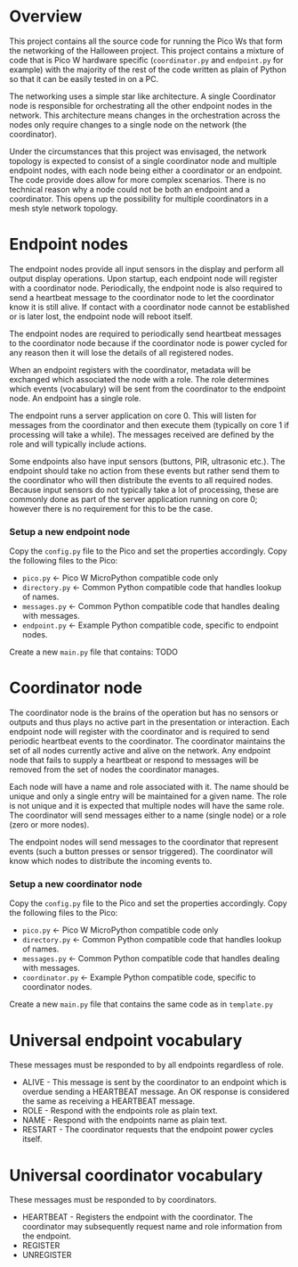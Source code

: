 # Overview

This project contains all the source code for running the Pico Ws that
form the networking of the Halloween project. This project contains a
mixture of code that is Pico W hardware specific (```coordinator.py```
and ```endpoint.py``` for example) with the majority of the rest of the
code written as plain of Python so that it can be easily tested in on
a PC.

The networking uses a simple star like architecture. A single Coordinator
node is responsible for orchestrating all the other endpoint nodes in the
network. This architecture means changes in the orchestration across the
nodes only require changes to a single node on the network (the coordinator).

Under the circumstances that this project was envisaged, the network topology
is expected to consist of a single coordinator node and multiple endpoint
nodes, with each node being either a coordinator or an endpoint. The code
provide does allow for more complex scenarios. There is no technical reason
why a node could not be both an endpoint and a coordinator. This opens up
the possibility for multiple coordinators in a mesh style network topology.

# Endpoint nodes

The endpoint nodes provide all input sensors in the display and perform all
output display operations. Upon startup, each endpoint node will register
with a coordinator node. Periodically, the endpoint node is also required
to send a heartbeat message to the coordinator node to let the coordinator
know it is still alive. If contact with a coordinator node cannot be
established or is later lost, the endpoint node will reboot itself.

The endpoint nodes are required to periodically send heartbeat messages to
the coordinator node because if the coordinator node is power cycled for
any reason then it will lose the details of all registered nodes.

When an endpoint registers with the coordinator, metadata will be exchanged
which associated the node with a role. The role determines which events
(vocabulary) will be sent from the coordinator to the endpoint node. An
endpoint has a single role.

The endpoint runs a server application on core 0. This will listen for
messages from the coordinator and then execute them (typically on core 1 if
processing will take a while). The messages received are defined by the
role and will typically include actions.

Some endpoints also have input sensors (buttons, PIR, ultrasonic etc.).
The endpoint should take no action from these events but rather send them
to the coordinator who will then distribute the events to all required nodes.
Because input sensors do not typically take a lot of processing, these are
commonly done as part of the server application running on core 0; however
there is no requirement for this to be the case.

### Setup a new endpoint node

Copy the `config.py` file to the Pico and set the properties accordingly.
Copy the following files to the Pico:

* `pico.py` <- Pico W MicroPython compatible code only
* `directory.py` <- Common Python compatible code that handles lookup of names.
* `messages.py` <- Common Python compatible code that handles dealing with messages.
* `endpoint.py` <- Example Python compatible code, specific to endpoint nodes.

Create a new `main.py` file that contains:
TODO

# Coordinator node

The coordinator node is the brains of the operation but has no sensors or
outputs and thus plays no active part in the presentation or interaction.
Each endpoint node will register with the coordinator and is required to send
periodic heartbeat events to the coordinator. The coordinator maintains the
set of all nodes currently active and alive on the network. Any endpoint node
that fails to supply a heartbeat or respond to messages will be removed from
the set of nodes the coordinator manages.

Each node will have a name and role associated with it. The name should be
unique and only a single entry will be maintained for a given name. The role
is not unique and it is expected that multiple nodes will have the same role.
The coordinator will send messages either to a name (single node) or a role
(zero or more nodes).

The endpoint nodes will send messages to the coordinator that represent events
(such a button presses or sensor triggered). The coordinator will know which
nodes to distribute the incoming events to.

### Setup a new coordinator node

Copy the `config.py` file to the Pico and set the properties accordingly.
Copy the following files to the Pico:

* `pico.py` <- Pico W MicroPython compatible code only
* `directory.py` <- Common Python compatible code that handles lookup of names.
* `messages.py` <- Common Python compatible code that handles dealing with messages.
* `coordinator.py` <- Example Python compatible code, specific to coordinator nodes.

Create a new `main.py` file that contains the same code as in `template.py`

# Universal endpoint vocabulary

These messages must be responded to by all endpoints regardless of role.

* ALIVE - This message is sent by the coordinator to an endpoint which is overdue
  sending a HEARTBEAT message. An OK response is considered the same as receiving
  a HEARTBEAT message.
* ROLE - Respond with the endpoints role as plain text.
* NAME - Respond with the endpoints name as plain text.
* RESTART - The coordinator requests that the endpoint power cycles itself.

# Universal coordinator vocabulary

These messages must be responded to by coordinators.

* HEARTBEAT - Registers the endpoint with the coordinator. The coordinator may
  subsequently request name and role information from the endpoint.
* REGISTER
* UNREGISTER
